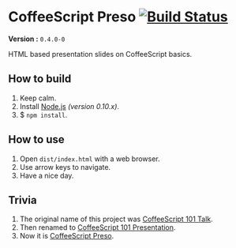 # CoffeeScript Preso [![Build Status](https://travis-ci.org/LongYC/coffeescript-preso.svg?branch=develop)](https://travis-ci.org/LongYC/coffeescript-preso)

**Version :** `0.4.0-0`

HTML based presentation slides on CoffeeScript basics.

## How to build

1. Keep calm.
2. Install [Node.js](https://nodejs.org/ "Node.js official website.") *(version 0.10.x)*.
3. $ `npm install`.

## How to use

1. Open `dist/index.html` with a web browser.
2. Use arrow keys to navigate.
3. Have a nice day.

## Trivia

1. The original name of this project was [CoffeeScript 101 Talk](https://github.com/LongYC/coffeescript-101-talk "CoffeeScript 101 Talk").
2. Then renamed to [CoffeeScript 101 Presentation](https://github.com/LongYC/coffeescript-101-presentation "CoffeeScript 101 Presentation").
3. Now it is [CoffeeScript Preso](https://github.com/LongYC/coffeescript-preso "CoffeeScript Preso").